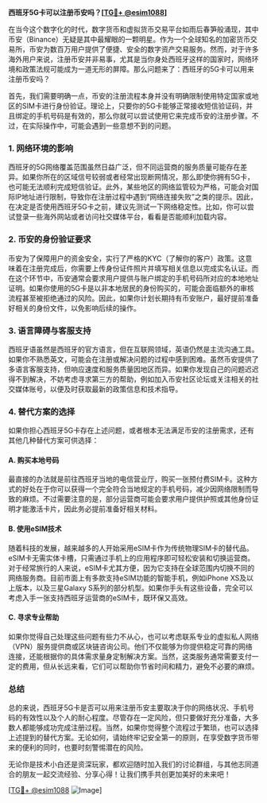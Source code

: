 **西班牙5G卡可以注册币安吗？[[TG💪+ @esim1088](https://t.me/s/esim1088)]**

在当今这个数字化的时代，数字货币和虚拟货币交易平台如雨后春笋般涌现，其中币安（Binance）无疑是其中最耀眼的一颗明星。作为一个全球知名的加密货币交易所，币安为数百万用户提供了便捷、安全的数字资产交易服务。然而，对于许多海外用户来说，注册币安并非易事，尤其是当你身处西班牙这样的国家时，网络环境和政策法规可能成为一道无形的屏障。那么问题来了：西班牙的5G卡可以用来注册币安吗？

首先，我们需要明确一点，币安的注册流程本身并没有明确限制使用特定国家或地区的SIM卡进行身份验证。理论上，只要你的5G卡能够正常接收短信验证码，并且绑定的手机号码是有效的，那么你就可以尝试使用它来完成币安的注册步骤。不过，在实际操作中，可能会遇到一些意想不到的问题。

### **1. 网络环境的影响**
西班牙的5G网络覆盖范围虽然日益广泛，但不同运营商的服务质量可能存在差异。如果你所在的区域信号较弱或者经常出现断网情况，那么即使你拥有5G卡，也可能无法顺利完成短信验证。此外，某些地区的网络监管较为严格，可能会对国际IP地址进行限制，导致你在注册过程中遇到“网络连接失败”之类的提示。因此，在决定是否使用西班牙5G卡之前，建议先测试一下网络稳定性。比如，你可以尝试登录一些海外网站或者访问社交媒体平台，看看是否能顺利加载内容。

### **2. 币安的身份验证要求**
币安为了保障用户的资金安全，实行了严格的KYC（了解你的客户）政策。这意味着在注册完成后，你需要上传身份证件照片并填写相关信息以完成实名认证。而在这个环节中，币安通常会要求用户提供与账户绑定的手机号码所对应的本地地址证明。如果你使用的5G卡是以非本地居民的身份购买的，可能会面临额外的审核流程甚至被拒绝通过的风险。因此，如果你计划长期持有币安账户，最好提前准备好相关的身份文件，以免影响后续的操作。

### **3. 语言障碍与客服支持**
西班牙语虽然是西班牙的官方语言，但在互联网领域，英语仍然是主流沟通工具。如果你不熟悉英文，可能会在注册或解决问题的过程中感到困难。虽然币安提供了多语言客服支持，但响应速度和服务质量因地区而异。如果你发现自己的问题迟迟得不到解决，不妨考虑寻求第三方的帮助，例如加入币安社区论坛或关注相关的社交媒体账号，以便及时获取最新的政策信息和技术指导。

### **4. 替代方案的选择**
如果你担心西班牙5G卡存在上述问题，或者根本无法满足币安的注册需求，还有其他几种替代方案可供选择：

#### **A. 购买本地号码**
最直接的办法就是前往西班牙当地的电信营业厅，购买一张预付费SIM卡。这种方式的好处在于你可以获得一个完全符合当地规定的手机号码，减少因网络限制而导致的麻烦。不过需要注意的是，部分运营商可能会要求用户提供护照或其他身份证明才能激活卡片，因此务必提前准备好相关材料。

#### **B. 使用eSIM技术**
随着科技的发展，越来越多的人开始采用eSIM卡作为传统物理SIM卡的替代品。eSIM卡无需实体卡槽，只需通过手机上的应用程序即可轻松安装和切换运营商。对于经常旅行的人来说，eSIM卡尤其方便，因为它支持在全球范围内切换不同的网络服务商。目前市面上有多款支持eSIM功能的智能手机，例如iPhone XS及以上版本，以及三星Galaxy S系列的部分机型。如果你手头有这些设备，完全可以考虑入手一张支持西班牙运营商的eSIM卡，既环保又高效。

#### **C. 寻求专业帮助**
如果你觉得自己处理这些问题有些力不从心，也可以考虑联系专业的虚拟私人网络（VPN）服务提供商或区块链咨询公司。他们不仅能够为你提供稳定可靠的网络连接，还能根据你的具体需求量身定制解决方案。当然，这类服务通常需要支付一定的费用，但从长远来看，它们可以帮助你节省时间和精力，避免不必要的麻烦。

### **总结**
总的来说，西班牙5G卡是否可以用来注册币安主要取决于你的网络状况、手机号码的有效性以及个人的耐心程度。尽管存在一定风险，但只要做好充分准备，大多数人都能够成功完成注册过程。当然，如果你觉得整个流程过于繁琐，也可以选择上述提到的替代方案。无论如何，请始终牢记安全第一的原则，在享受数字货币带来的便利的同时，也要时刻警惕潜在的风险。

无论你是技术小白还是资深玩家，都欢迎随时加入我们的讨论群组，与其他志同道合的朋友一起交流经验、分享心得！让我们携手共创更加美好的未来吧！

[[TG💪+ @esim1088](https://t.me/s/esim1088) ![Image](https://i.postimg.cc/4NQfJmqS/Snipaste-2025-05-13-00-14-12.png)]